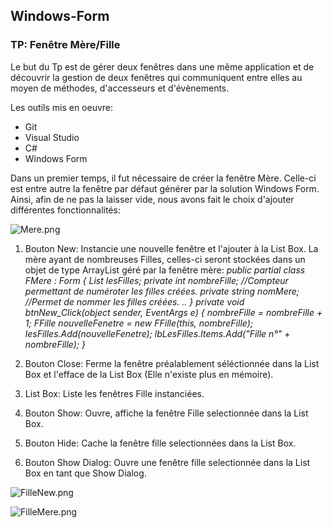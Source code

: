 ## Windows-Form ##
### TP: Fenêtre Mère/Fille ###

Le but du Tp est de gérer deux fenêtres dans une même application et de découvrir la gestion de deux fenêtres qui communiquent entre elles au moyen de méthodes, d'accesseurs et d'évènements.

Les outils mis en oeuvre:
* Git
* Visual Studio
* C#
* Windows Form

Dans un premier temps, il fut nécessaire de créer la fenêtre Mère.
Celle-ci est entre autre la fenêtre par défaut générer par la solution Windows Form.
Ainsi, afin de ne pas la laisser vide, nous avons fait le choix d'ajouter différentes fonctionnalités:

![Mere.png](http://image.noelshack.com/fichiers/2018/42/5/1539939751-mere.png)

1. Bouton New: Instancie une nouvelle fenêtre et l'ajouter à la List Box.
La mère ayant de nombreuses Filles, celles-ci seront stockées dans un objet de type ArrayList géré par la fenêtre mère:
*public partial class FMere : Form
{
  List<FFille> lesFilles;
  private int nombreFille; //Compteur permettant de numéroter les filles créées.
  private string nomMere; //Permet de nommer les filles créées.
  ..
}
private void btnNew_Click(object sender, EventArgs e)
{
nombreFille = nombreFille + 1;
FFille nouvelleFenetre = new FFille(this, nombreFille);
lesFilles.Add(nouvelleFenetre);
lbLesFilles.Items.Add("Fille n°" + nombreFille);
}*
  
2. Bouton Close: Ferme la fenêtre préalablement séléctionnée dans la List Box et l'efface de la List Box (Elle n'existe plus en mémoire).
3. List Box: Liste les fenêtres Fille instanciées.
4. Bouton Show: Ouvre, affiche la fenêtre Fille selectionnée dans la List Box.
5. Bouton Hide: Cache la fenêtre fille selectionnées dans la List Box.
6. Bouton Show Dialog: Ouvre une fenêtre fille selectionnée dans la List Box en tant que Show Dialog.

![FilleNew.png](http://image.noelshack.com/fichiers/2018/42/5/1539939823-fillenew.png)

![FilleMere.png](http://image.noelshack.com/fichiers/2018/42/5/1539939856-fillemere.png)


